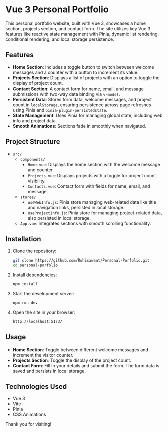 # Vue 3 Personal Portfolio

This personal portfolio website, built with Vue 3, showcases a home section, projects section, and contact form. The site utilizes key Vue 3 features like reactive state management with Pinia, dynamic list rendering, conditional rendering, and local storage persistence.

## Features

- **Home Section**: Includes a toggle button to switch between welcome messages and a counter with a button to increment its value.
- **Projects Section**: Displays a list of projects with an option to toggle the display of project count.
- **Contact Section**: A contact form for name, email, and message submissions with two-way data binding via `v-model`.
- **Persistent Data**: Stores form data, welcome messages, and project count in `localStorage`, ensuring persistence across page refreshes using Pinia and `pinia-plugin-persistedstate`.
- **State Management**: Uses Pinia for managing global state, including web info and project data.
- **Smooth Animations**: Sections fade in smoothly when navigated.

## Project Structure

- `src/`
  - `components/`
    - `Home.vue`: Displays the home section with the welcome message and counter.
    - `Projects.vue`: Displays projects with a toggle for project count visibility.
    - `Contacts.vue`: Contact form with fields for name, email, and message.
  - `stores/`
    - `useWebInfo.js`: Pinia store managing web-related data like title and navigation links, persisted in local storage.
    - `useProjectInfo.js`: Pinia store for managing project-related data, also persisted in local storage.
  - `App.vue`: Integrates sections with smooth scrolling functionality.

## Installation

1. Clone the repository:
   ```bash
   git clone https://github.com/Ruhisawant/Personal-Porfolio.git
   cd personal-porfolio
   ```

2. Install dependencies:
   ```bash
   npm install
   ```

3. Start the development server:
   ```bash
   npm run dev
   ```

4. Open the site in your browser:
   ```bash
   http://localhost:5173/
   ```

## Usage

- **Home Section**: Toggle between different welcome messages and increment the visitor counter.
- **Projects Section**: Toggle the display of the project count.
- **Contact Form**: Fill in your details and submit the form. The form data is saved and persists in local storage.

## Technologies Used

- Vue 3
- Vite
- Pinia
- CSS Animations


Thank you for visiting!